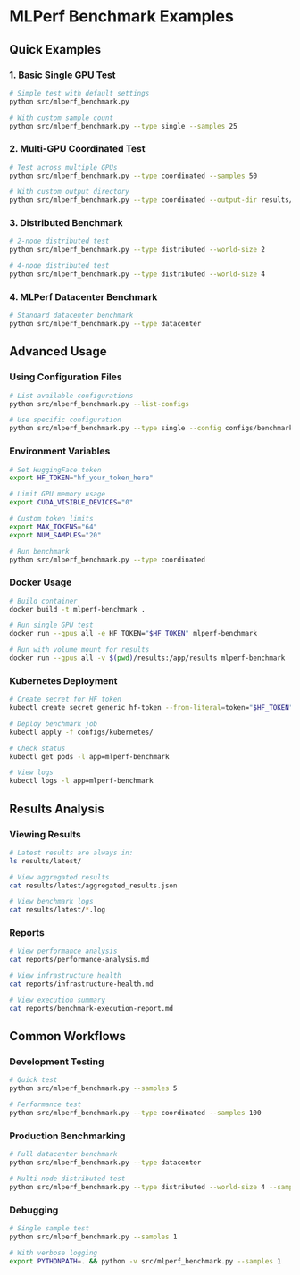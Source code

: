 # MLPerf Benchmark Examples

## Quick Examples

### 1. Basic Single GPU Test
```bash
# Simple test with default settings
python src/mlperf_benchmark.py

# With custom sample count
python src/mlperf_benchmark.py --type single --samples 25
```

### 2. Multi-GPU Coordinated Test
```bash
# Test across multiple GPUs
python src/mlperf_benchmark.py --type coordinated --samples 50

# With custom output directory
python src/mlperf_benchmark.py --type coordinated --output-dir results/my-test
```

### 3. Distributed Benchmark
```bash
# 2-node distributed test
python src/mlperf_benchmark.py --type distributed --world-size 2

# 4-node distributed test
python src/mlperf_benchmark.py --type distributed --world-size 4
```

### 4. MLPerf Datacenter Benchmark
```bash
# Standard datacenter benchmark
python src/mlperf_benchmark.py --type datacenter
```

## Advanced Usage

### Using Configuration Files
```bash
# List available configurations
python src/mlperf_benchmark.py --list-configs

# Use specific configuration
python src/mlperf_benchmark.py --type single --config configs/benchmark-configs/single-gpu.yaml
```

### Environment Variables
```bash
# Set HuggingFace token
export HF_TOKEN="hf_your_token_here"

# Limit GPU memory usage
export CUDA_VISIBLE_DEVICES="0"

# Custom token limits
export MAX_TOKENS="64"
export NUM_SAMPLES="20"

# Run benchmark
python src/mlperf_benchmark.py --type coordinated
```

### Docker Usage
```bash
# Build container
docker build -t mlperf-benchmark .

# Run single GPU test
docker run --gpus all -e HF_TOKEN="$HF_TOKEN" mlperf-benchmark

# Run with volume mount for results
docker run --gpus all -v $(pwd)/results:/app/results mlperf-benchmark
```

### Kubernetes Deployment
```bash
# Create secret for HF token
kubectl create secret generic hf-token --from-literal=token="$HF_TOKEN"

# Deploy benchmark job
kubectl apply -f configs/kubernetes/

# Check status
kubectl get pods -l app=mlperf-benchmark

# View logs
kubectl logs -l app=mlperf-benchmark
```

## Results Analysis

### Viewing Results
```bash
# Latest results are always in:
ls results/latest/

# View aggregated results
cat results/latest/aggregated_results.json

# View benchmark logs
cat results/latest/*.log
```

### Reports
```bash
# View performance analysis
cat reports/performance-analysis.md

# View infrastructure health
cat reports/infrastructure-health.md

# View execution summary
cat reports/benchmark-execution-report.md
```

## Common Workflows

### Development Testing
```bash
# Quick test
python src/mlperf_benchmark.py --samples 5

# Performance test
python src/mlperf_benchmark.py --type coordinated --samples 100
```

### Production Benchmarking
```bash
# Full datacenter benchmark
python src/mlperf_benchmark.py --type datacenter

# Multi-node distributed test
python src/mlperf_benchmark.py --type distributed --world-size 4 --samples 1000
```

### Debugging
```bash
# Single sample test
python src/mlperf_benchmark.py --samples 1

# With verbose logging
export PYTHONPATH=. && python -v src/mlperf_benchmark.py --samples 1
```